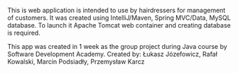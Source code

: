 This is web application is intended to use by hairdressers for management of customers. It was created using IntelliJ/Maven, Spring MVC/Data, MySQL database. To launch it Apache Tomcat web container and creating database is required.

This app was created in 1 week as the group project during Java course by Software Development Academy. Created by:
Łukasz Józefowicz,
Rafał Kowalski,
Marcin Podsiadły,
Przemysław Karcz
